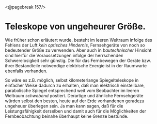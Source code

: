 <@pagebreak 157/>

Teleskope von ungeheurer Größe.
===============================

Wie früher schon erläutert wurde, besteht im leeren Weltraum
infolge des Fehlens der Luft *kein optisches Hindernis*, Fernsehgeräte
von noch so bedeutender Größe zu verwenden. Aber
auch in *bautechnischer* Hinsicht sind hierfür die Voraussetzungen
infolge der herrschenden Schwerelosigkeit sehr günstig. Die für
das Fernbewegen der Geräte bzw. ihrer Bestandteile notwendige
elektrische Energie ist in der Raumwarte ebenfalls vorhanden.

So wäre es z.B. möglich, selbst kilometerlange Spiegelteleskope
in einfacher Weise dadurch zu erhalten, daß man elektrisch einstellbare,
parabolische Spiegel entsprechend weit vom Beobachter
im leeren Weltraum *schwebend* postiert. Derartige und ähnliche
Fernsehgeräte würden selbst den besten, heute auf der Erde vorhandenen
geradezu ungeheuer überlegen sein. Ja man kann sagen,
daß für die Leistungsfähigkeit derselben und damit auch für
die Möglichkeiten der Fernbeobachtung beinahe überhaupt keine
Grenze bestünde.

